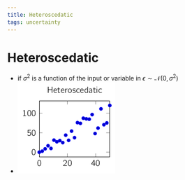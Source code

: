 ```yaml
---
title: Heteroscedatic
tags: uncertainty
---
```


# Heteroscedatic
- if $\sigma^{2}$ is a function of the input or variable in $\epsilon \sim \mathcal{N}(0, \sigma^{2})$
- ![im](assets/Pasted%20Image%2020220323153054.png)




































































